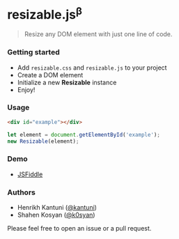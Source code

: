 # resizable.js<sup>β</sup>
> Resize any DOM element with just one line of code.

### Getting started

- Add `resizable.css` and `resizable.js` to your project
- Create a DOM element
- Initialize a new **Resizable** instance
- Enjoy!

### Usage

```html
<div id="example"></div>
```

```javascript
let element = document.getElementById('example');
new Resizable(element);
```

### Demo
- [JSFiddle](https://jsfiddle.net/bruntouchables/6ba7v81m/)

### Authors

- Henrikh Kantuni ([@kantuni](https://github.com/kantuni))
- Shahen Kosyan ([@k0syan](https://github.com/k0syan))


Please feel free to open an issue or a pull request.
